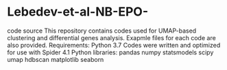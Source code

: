 # Lebedev-et-al-NB-EPO-
code source 
This repository contains codes used for UMAP-based clustering and differential genes analysis. Exapmle files for each code are also provided.
Requirements:
Python 3.7
Codes were written and optimized for use with Spider 4.1
Python libraries:
pandas
numpy
statsmodels
scipy
umap
hdbscan
matplotlib
seaborn
